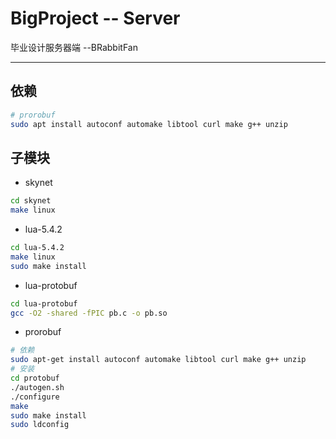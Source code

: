# BigProject -- Server
毕业设计服务器端  --BRabbitFan

---
## 依赖
```zsh
# prorobuf
sudo apt install autoconf automake libtool curl make g++ unzip
```
## 子模块
- skynet  
```zsh
cd skynet
make linux
```
- lua-5.4.2
```bash
cd lua-5.4.2
make linux
sudo make install
```
- lua-protobuf
```bash
cd lua-protobuf
gcc -O2 -shared -fPIC pb.c -o pb.so
```
- prorobuf
```zsh
# 依赖
sudo apt-get install autoconf automake libtool curl make g++ unzip
# 安装
cd protobuf
./autogen.sh
./configure
make
sudo make install
sudo ldconfig
```